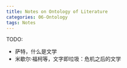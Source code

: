 ```yaml
---
title: Notes on Ontology of Literature
categories: 06-Ontology
tags: Notes
---
```


TODO:
  - 萨特，什么是文学
  - 米歇尔·福柯等，文字即垃圾：危机之后的文学